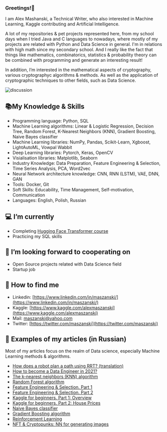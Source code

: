 ### Greetings!👋

I am Alex Mashanski, a Technical Writer, who also interested in Machine Learning, Kaggle contributing and Artificial Intelligence.

A lot of my repositories & pet projects represented here, from my school days when I tried Java and C languages to nowadays, where mostly of my projects are related with Python and Data Science in general.
I'm in relations with high math since my secondary school. And I really like the fact that things like mathematics, combinatorics, statistics & probability theory can be combined with programming and generate an interesting result!

In addition, I’m interested in the mathematical aspects of cryptography, various cryptographyc algorithms & methods. As well as the application of cryptographic techniques to other fields, such as Data Science. 

![discussion](https://road-to-kaggle-grandmaster.vercel.app/api/badges/alexmaszanski/discussion)


## 📚My Knowledge & Skills

- Programming language: Python, SQL
- Machine Learning algorithms: Linear & Logistic Regression, Decision Tree, Random Forest, K-Nearest Neighbors (KNN), Gradient Boosting, Naive Bayes classifier
- Machine Learning libraries: NumPy, Pandas, Scikit-Learn, Xgboost, LightAutoML, Vowpal Wabbit
- Deep Learning libraries: Pytorch, Keras, OpenCV
- Visialisation libraries: Matplotlib, Seaborn
- Industry Knowledge: Data Preparation, Feature Engineering & Selection, Time Series Analysis, PCA, Word2vec
- Neural Network architecture knowledge: CNN, RNN (LSTM), VAE, DNN, GAN
- Tools: Docker, Git
- Soft Skills: Educability, Time Management, Self-motivation, Communication
- Languages: English, Polish, Russian


## 💻 I’m currently

- Completing [Hugging Face Transformer course](https://huggingface.co/course)
- Practicing my SQL skills

## 🤝 I’m looking forward to cooperating on
- Open Source projects related with Data Science field
- Startup job

## 🔎 How to find me

- Linkedin: [https://www.linkedin.com/in/maszanski/](https://www.linkedin.com/in/maszanski/)
- Kaggle: [https://www.kaggle.com/alexmaszanski](https://www.kaggle.com/alexmaszanski)
- Mail: [maszanski@yahoo.com](mailto:maszanski@yahoo.com)
- Twitter: [https://twitter.com/maszanski](https://twitter.com/maszanski)

## 📑 Examples of my articles (in Russian)
Most of my articles focus on the realm of Data science, especially Machine Learning methods & algorithms.

- [How does a robot plan a path using RRT? (translation)](https://proglib.io/p/planirovanie-marshruta-robotom-pri-pomoshchi-rrt-2021-06-08)
- [How to become a Data Engineer in 2021?](https://proglib.io/p/kak-stat-data-inzhenerom-v-2021-godu-2021-07-25)
- [The k-nearest neighbors (KNN) algorithm](https://proglib.io/p/metod-k-blizhayshih-sosedey-k-nearest-neighbour-2021-07-19)
- [Random Forest algorithm](https://proglib.io/p/mashinnoe-obuchenie-dlya-nachinayushchih-algoritm-sluchaynogo-lesa-random-forest-2021-08-12)
- [Feature Engineering & Selection. Part 1](https://proglib.io/p/postroenie-i-otbor-priznakov-chast-1-feature-engineering-2021-09-15)
- [Feature Engineering & Selection. Part 2](https://proglib.io/p/postroenie-i-otbor-priznakov-chast-2-feature-selection-2021-09-25)
- [Kaggle for beginners. Part 1: Overview](https://proglib.io/p/kaggle-za-30-minut-prakticheskoe-rukovodstvo-dlya-nachinayushchih-2021-09-17)
- [Kaggle for beginners. Part 2: House Prices](https://proglib.io/p/kaggle-za-30-minut-razbiraemsya-s-sorevnovaniem-house-prices-2021-09-28)
- [Naive Bayes classifier](https://proglib.io/p/izuchaem-naivnyy-bayesovskiy-algoritm-klassifikacii-dlya-mashinnogo-obucheniya-2021-11-12)
- [Gradient Boosting algorithm](https://proglib.io/p/reshaem-zadachi-mashinnogo-obucheniya-s-pomoshchyu-algoritma-gradientnogo-bustinga-2021-11-25)
- [Reinforcement Learning](https://proglib.io/p/chto-takoe-obuchenie-s-podkrepleniem-i-kak-ono-rabotaet-obyasnyaem-na-prostyh-primerah)
- [NFT & Cryptopunks: NN for generating images](https://proglib.io/p/nft-i-kriptopanki-pishem-neyroset-dlya-ih-generacii-2022-01-18)
